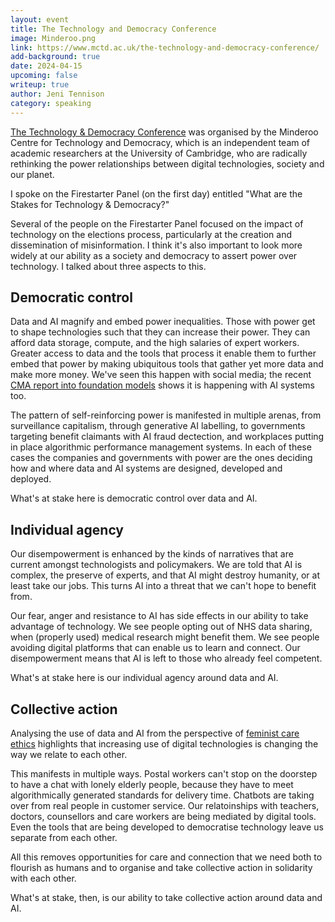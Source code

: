 ```yaml
---
layout: event
title: The Technology and Democracy Conference
image: Minderoo.png
link: https://www.mctd.ac.uk/the-technology-and-democracy-conference/
add-background: true
date: 2024-04-15
upcoming: false
writeup: true
author: Jeni Tennison
category: speaking
---
```


[The Technology & Democracy Conference](https://www.mctd.ac.uk/the-technology-and-democracy-conference/) was organised by the Minderoo Centre for Technology and Democracy, which is an independent team of academic researchers at the University of Cambridge, who are radically rethinking the power relationships between digital technologies, society and our planet.

I spoke on the Firestarter Panel (on the first day) entitled "What are the Stakes for Technology & Democracy?" 

<!--more-->

Several of the people on the Firestarter Panel focused on the impact of technology on the elections process, particularly at the creation and dissemination of misinformation. I think it's also important to look more widely at our ability as a society and democracy to assert power over technology. I talked about three aspects to this.

## Democratic control

Data and AI magnify and embed power inequalities. Those with power get to shape technologies such that they can increase their power. They can afford data storage, compute, and the high salaries of expert workers. Greater access to data and the tools that process it enable them to further embed that power by making ubiquitous tools that gather yet more data and make more money. We've seen this happen with social media; the recent [CMA report into foundation models](https://www.gov.uk/cma-cases/ai-foundation-models-initial-review) shows it is happening with AI systems too.

The pattern of self-reinforcing power is manifested in multiple arenas, from surveillance capitalism, through generative AI labelling, to governments targeting benefit claimants with AI fraud dectection, and workplaces putting in place algorithmic performance management systems. In each of these cases the companies and governments with power are the ones deciding how and where data and AI systems are designed, developed and deployed.

What's at stake here is democratic control over data and AI.

## Individual agency

Our disempowerment is enhanced by the kinds of narratives that are current amongst technologists and policymakers. We are told that AI is complex, the preserve of experts, and that AI might destroy humanity, or at least take our jobs. This turns AI into a threat that we can't hope to benefit from.

Our fear, anger and resistance to AI has side effects in our ability to take advantage of technology. We see people opting out of NHS data sharing, when (properly used) medical research might benefit them. We see people avoiding digital platforms that can enable us to learn and connect. Our disempowerment means that AI is left to those who already feel competent.

What's at stake here is our individual agency around data and AI.

## Collective action

Analysing the use of data and AI from the perspective of [feminist care ethics](https://en.wikipedia.org/wiki/Ethics_of_care) highlights that increasing use of digital technologies is changing the way we relate to each other.

This manifests in multiple ways. Postal workers can't stop on the doorstep to have a chat with lonely elderly people, because they have to meet algorithmically generated standards for delivery time. Chatbots are taking over from real people in customer service. Our relatoinships with teachers, doctors, counsellors and care workers are being mediated by digital tools. Even the tools that are being developed to democratise technology leave us separate from each other.

All this removes opportunities for care and connection that we need both to flourish as humans and to organise and take collective action in solidarity with each other.

What's at stake, then, is our ability to take collective action around data and AI.
